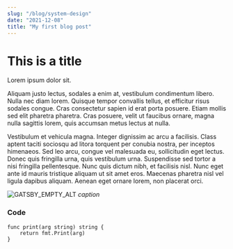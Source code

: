 ```yaml
---
slug: "/blog/system-design"
date: "2021-12-08"
title: "My first blog post"
---
```

# This is a title
Lorem ipsum dolor sit.

Aliquam justo lectus, sodales a enim at, vestibulum condimentum libero. Nulla nec diam lorem. Quisque tempor convallis tellus, et efficitur risus sodales congue.
Cras consectetur sapien id erat porta posuere. Etiam mollis sed elit pharetra pharetra. Cras posuere, velit ut faucibus ornare, magna nulla sagittis lorem, quis accumsan metus lectus at nulla.

Vestibulum et vehicula magna. Integer dignissim ac arcu a facilisis. Class aptent taciti sociosqu ad litora torquent per conubia nostra, per inceptos himenaeos. Sed leo arcu, congue vel malesuada eu, sollicitudin eget lectus. Donec quis fringilla urna, quis vestibulum urna. Suspendisse sed tortor a nisi fringilla pellentesque. Nunc quis dictum nibh, et facilisis nisl. Nunc eget ante id mauris tristique aliquam ut sit amet eros. Maecenas pharetra nisl vel ligula dapibus aliquam. Aenean eget ornare lorem, non placerat orci.

![GATSBY_EMPTY_ALT](https://unsplash.com/photos/cqkbESEkhjk/download?ixid=MnwxMjA3fDB8MXxzZWFyY2h8OXx8c3lzdGVtJTIwZGVzaWdufHwwfHx8fDE2Mzg5MTc2MTY&force=true&w=640)
*caption*

### Code

```golang
func print(arg string) string {
    return fmt.Print(arg)
}
```
